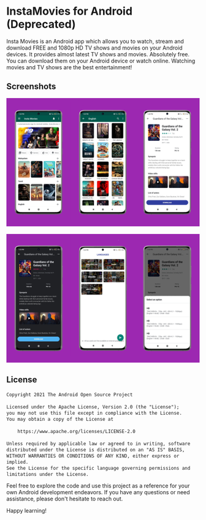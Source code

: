 # InstaMovies for Android (Deprecated)

Insta Movies is an Android app which allows you to watch, stream and download FREE and 1080p HD TV shows and movies on your Android devices. It provides almost latest TV shows and movies. Absolutely free. You can download them on your Android device or watch online. Watching movies and TV shows are the best entertainment!

## Screenshots

<img src="screenshots/screenshot1.jpg" alt="Screenshot">
<br>
<br>
<img src="screenshots/screenshot2.jpg" alt="Screenshot">

## License

```
Copyright 2021 The Android Open Source Project

Licensed under the Apache License, Version 2.0 (the "License");
you may not use this file except in compliance with the License.
You may obtain a copy of the License at

    https://www.apache.org/licenses/LICENSE-2.0

Unless required by applicable law or agreed to in writing, software
distributed under the License is distributed on an "AS IS" BASIS,
WITHOUT WARRANTIES OR CONDITIONS OF ANY KIND, either express or implied.
See the License for the specific language governing permissions and
limitations under the License.
```

Feel free to explore the code and use this project as a reference for your own Android development endeavors. If you have any questions or need assistance, please don't hesitate to reach out.

Happy learning!
